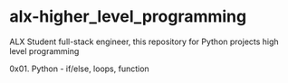 # alx-higher_level_programming
ALX Student full-stack engineer, this repository for Python projects high level programming

0x01. Python - if/else, loops, function
